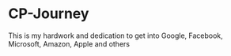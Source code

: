 # CP-Journey
This is my hardwork and dedication to get into Google, Facebook, Microsoft, Amazon, Apple and others
